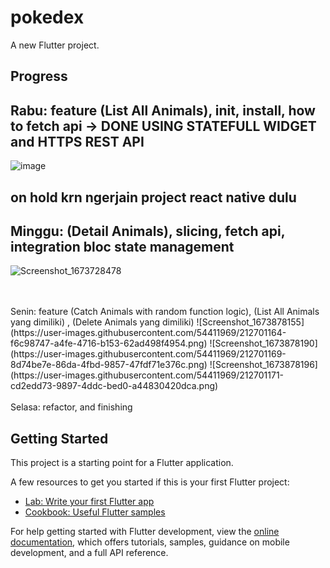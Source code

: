 # pokedex

A new Flutter project.

## Progress

## Rabu: feature (List All Animals), init, install, how to fetch api -> DONE USING STATEFULL WIDGET and HTTPS REST API
![image](https://user-images.githubusercontent.com/54411969/211836143-1a98ae2c-b8b3-4310-a764-86ef48f2eab7.png)
</br>
## on hold krn ngerjain project react native dulu
## Minggu: (Detail Animals), slicing, fetch api, integration bloc state management
![Screenshot_1673728478](https://user-images.githubusercontent.com/54411969/212701146-bf71cc6f-62aa-4a6f-8a6b-d196e821048b.png)

</br>
</br>
Senin: feature (Catch Animals with random function logic), (List All Animals yang dimiliki) , (Delete Animals yang dimiliki)
![Screenshot_1673878155](https://user-images.githubusercontent.com/54411969/212701164-f6c98747-a4fe-4716-b153-62ad498f4954.png)
![Screenshot_1673878190](https://user-images.githubusercontent.com/54411969/212701169-8d74be7e-86da-4fbd-9857-47fdf71e376c.png)
![Screenshot_1673878196](https://user-images.githubusercontent.com/54411969/212701171-cd2edd73-9897-4ddc-bed0-a44830420dca.png)

</br>
</br>
Selasa: refactor, and finishing

## Getting Started

This project is a starting point for a Flutter application.

A few resources to get you started if this is your first Flutter project:

- [Lab: Write your first Flutter app](https://docs.flutter.dev/get-started/codelab)
- [Cookbook: Useful Flutter samples](https://docs.flutter.dev/cookbook)

For help getting started with Flutter development, view the
[online documentation](https://docs.flutter.dev/), which offers tutorials,
samples, guidance on mobile development, and a full API reference.
